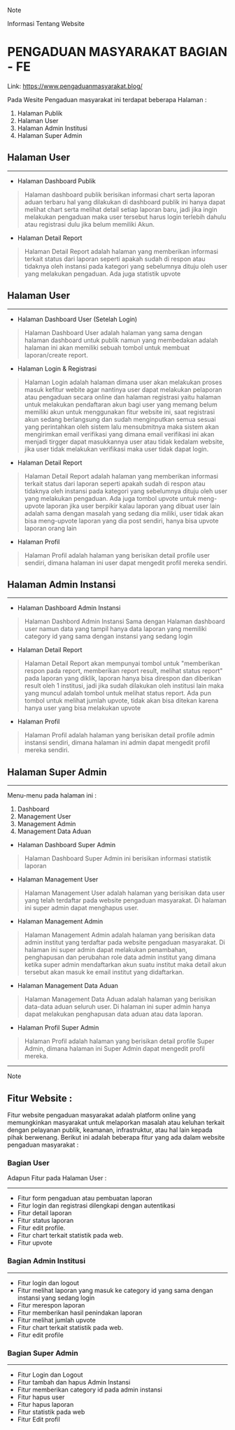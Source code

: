 > [!NOTE]
> Informasi Tentang Website

# **PENGADUAN MASYARAKAT BAGIAN - FE**

Link: https://www.pengaduanmasyarakat.blog/

Pada Wesite Pengaduan masyarakat ini terdapat beberapa Halaman :

1. Halaman Publik
2. Halaman User
3. Halaman Admin Institusi
4. Halaman Super Admin

## Halaman User

---

- Halaman Dashboard Publik

> Halaman dashboard publik berisikan informasi chart serta laporan aduan terbaru hal yang dilakukan di dashboard publik ini hanya dapat melihat chart serta melihat detail setiap laporan baru, jadi jika ingin melakukan pengaduan maka user tersebut harus login terlebih dahulu atau registrasi dulu jika belum memiliki Akun.

- Halaman Detail Report

> Halaman Detail Report adalah halaman yang memberikan informasi terkait status dari laporan seperti apakah sudah di respon atau tidaknya oleh instansi pada kategori yang sebelumnya dituju oleh user yang melakukan pengaduan. Ada juga statistik upvote

## Halaman User

---

- Halaman Dashboard User (Setelah Login)

> Halaman Dashboard User adalah halaman yang sama dengan halaman dashboard untuk publik namun yang membedakan adalah halaman ini akan memiliki sebuah tombol untuk membuat laporan/create report.

- Halaman Login & Registrasi

> Halaman Login adalah halaman dimana user akan melakukan proses masuk kefitur webite agar nantinya user dapat melakukan pelaporan atau pengaduan secara online dan halaman registrasi yaitu halaman untuk melakukan pendaftaran akun bagi user yang memang belum memiliki akun untuk menggunakan fitur website ini, saat registrasi akun sedang berlangsung dan sudah menginputkan semua sesuai yang perintahkan oleh sistem lalu mensubmitnya maka sistem akan mengirimkan email verifikasi yang dimana email verifikasi ini akan menjadi tirgger dapat masukkannya user atau tidak kedalam website, jika user tidak melakukan verifikasi maka user tidak dapat login.

- Halaman Detail Report

> Halaman Detail Report adalah halaman yang memberikan informasi terkait status dari laporan seperti apakah sudah di respon atau tidaknya oleh instansi pada kategori yang sebelumnya dituju oleh user yang melakukan pengaduan. Ada juga tombol upvote untuk meng-upvote laporan jika user berpikir kalau laporan yang dibuat user lain adalah sama dengan masalah yang sedang dia miliki, user tidak akan bisa meng-upvote laporan yang dia post sendiri, hanya bisa upvote laporan orang lain

- Halaman Profil

> Halaman Profil adalah halaman yang berisikan detail profile user sendiri, dimana halaman ini user dapat mengedit profil mereka sendiri.

## Halaman Admin Instansi

---

- Halaman Dashboard Admin Instansi

> Halaman Dashbord Admin Instansi Sama dengan Halaman dashboard user namun data yang tampil hanya data laporan yang memiliki category id yang sama dengan instansi yang sedang login

- Halaman Detail Report

> Halaman Detail Report akan mempunyai tombol untuk "memberikan respon pada report, memberikan report result, melihat status report" pada laporan yang diklik, laporan hanya bisa direspon dan diberikan result oleh 1 institusi, jadi jika sudah dilakukan oleh institusi lain maka yang muncul adalah tombol untuk melihat status report. Ada pun tombol untuk melihat jumlah upvote, tidak akan bisa ditekan karena hanya user yang bisa melakukan upvote

- Halaman Profil

> Halaman Profil adalah halaman yang berisikan detail profile admin instansi sendiri, dimana halaman ini admin dapat mengedit profil mereka sendiri.

## Halaman Super Admin

---

Menu-menu pada halaman ini :

1. Dashboard
2. Management User
3. Management Admin
4. Management Data Aduan

- Halaman Dashboard Super Admin

> Halaman Dashboard Super Admin ini berisikan informasi statistik laporan

- Halaman Management User

> Halaman Management User adalah halaman yang berisikan data user yang telah terdaftar pada website pengaduan masyarakat. Di halaman ini super admin dapat menghapus user.

- Halaman Management Admin

> Halaman Management Admin adalah halaman yang berisikan data admin institut yang terdaftar pada website pengaduan masyarakat. Di halaman ini super admin dapat melakukan penambahan, penghapusan dan perubahan role data admin institut yang dimana ketika super admin mendaftarkan akun suatu institut maka detail akun tersebut akan masuk ke email institut yang didaftarkan.

- Halaman Management Data Aduan

> Halaman Management Data Aduan adalah halaman yang berisikan data-data aduan seluruh user. Di halaman ini super admin hanya dapat melakukan penghapusan data aduan atau data laporan.

- Halaman Profil Super Admin

> Halaman Profil adalah halaman yang berisikan detail profile Super Admin, dimana halaman ini Super Admin dapat mengedit profil mereka.

---

> [!NOTE]

## Fitur Website :

Fitur website pengaduan masyarakat adalah platform online yang memungkinkan masyarakat untuk melaporkan masalah atau keluhan terkait dengan pelayanan publik, keamanan, infrastruktur, atau hal lain kepada pihak berwenang. Berikut ini adalah beberapa fitur yang ada dalam website pengaduan masyarakat :

### Bagian User

Adapun Fitur pada Halaman User :

---

- Fitur form pengaduan atau pembuatan laporan
- Fitur login dan registrasi dilengkapi dengan autentikasi
- Fitur detail laporan
- Fitur status laporan
- Fitur edit profile.
- Fitur chart terkait statistik pada web.
- Fitur upvote

### Bagian Admin Institusi

---

- Fitur login dan logout
- Fitur melihat laporan yang masuk ke category id yang sama dengan instansi yang sedang login
- Fitur merespon laporan
- Fitur memberikan hasil penindakan laporan
- Fitur melihat jumlah upvote
- Fitur chart terkait statistik pada web.
- Fitur edit profile

### Bagian Super Admin

---

- Fitur Login dan Logout
- Fitur tambah dan hapus Admin Instansi
- Fitur memberikan category id pada admin instansi
- Fitur hapus user
- Fitur hapus laporan
- Fitur statistik pada web
- Fitur Edit profil
